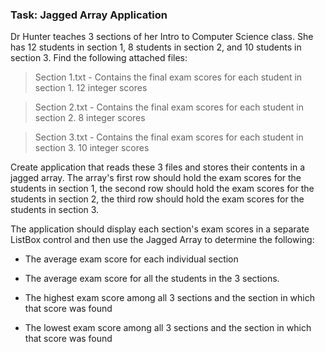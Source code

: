 ### Task: Jagged Array Application ###

Dr Hunter teaches 3 sections of her Intro to Computer Science class.  She has 12 students in section 1, 8 students in section 2, and 10 students in section 3.  Find the following attached files:

>  Section 1.txt - Contains the final exam scores for each student in section 1.  12 integer scores

>   Section 2.txt - Contains the final exam scores for each student in section 2.  8 integer scores

>    Section 3.txt - Contains the final exam scores for each student in section 3.  10 integer scores

 

Create application that reads these 3 files and stores their contents in a jagged array.  The array's first row should hold the exam scores for the students in section 1,  the second row should hold the exam scores for the students in section 2, the third row should hold the exam scores for the students in section 3.  

The application should display each section's exam scores in a separate ListBox control and then use the Jagged Array to determine the following:

   - The average exam score for each individual section

   - The average exam score for all the students in the 3 sections.

   -  The highest exam score among all 3 sections and the section in which that score was found

   -   The lowest exam score among all 3 sections and the section in which that score was found

